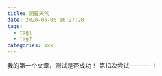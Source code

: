 ```yaml
---
title: 阴霾天气
date: 2020-05-06 16:27:20
tags:
  - tag1
  - tag2
categories: xxx
---
```


我的第一个文章，测试是否成功！
第10次尝试--------！